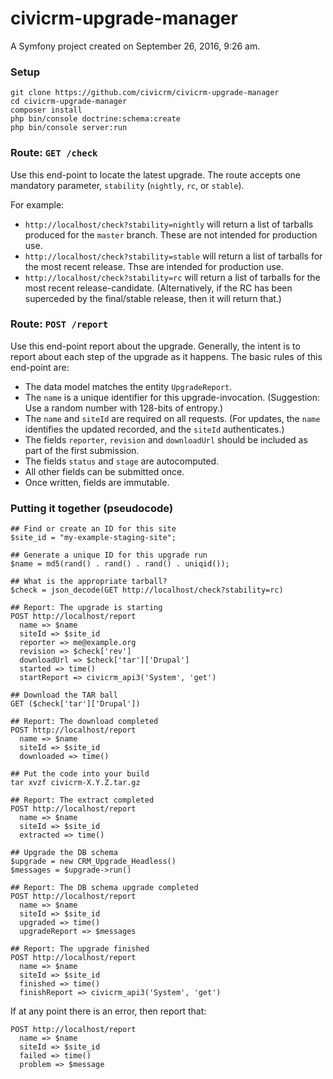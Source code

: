 # civicrm-upgrade-manager

A Symfony project created on September 26, 2016, 9:26 am.

### Setup

```
git clone https://github.com/civicrm/civicrm-upgrade-manager
cd civicrm-upgrade-manager
composer install
php bin/console doctrine:schema:create
php bin/console server:run
```

### Route: `GET /check`

Use this end-point to locate the latest upgrade. The route accepts
one mandatory parameter, `stability` (`nightly`, `rc`, or `stable`).

For example:

 * `http://localhost/check?stability=nightly` will return a list of tarballs
   produced for the `master` branch. These are not intended for production use.
 * `http://localhost/check?stability=stable` will return a list of tarballs
   for the most recent release. Thse are intended for production use.
 * `http://localhost/check?stability=rc` will return a list of tarballs
   for the most recent release-candidate. (Alternatively, if the RC has been
   superceded by the final/stable release, then it will return that.)

### Route: `POST /report`

Use this end-point report about the upgrade. Generally, the intent is to
report about each step of the upgrade as it happens. The basic rules of
this end-point are:

 * The data model matches the entity `UpgradeReport`.
 * The `name` is a unique identifier for this upgrade-invocation. (Suggestion: Use a random number with 128-bits of entropy.)
 * The `name` and `siteId` are required on all requests. (For updates, the `name` identifies the updated recorded, and the `siteId` authenticates.)
 * The fields `reporter`, `revision` and `downloadUrl` should be included as part of the first submission.
 * The fields `status` and `stage` are autocomputed.
 * All other fields can be submitted once.
 * Once written, fields are immutable.

### Putting it together (pseudocode)

```
## Find or create an ID for this site
$site_id = "my-example-staging-site";

## Generate a unique ID for this upgrade run
$name = md5(rand() . rand() . rand() . uniqid());

## What is the appropriate tarball?
$check = json_decode(GET http://localhost/check?stability=rc)

## Report: The upgrade is starting
POST http://localhost/report
  name => $name
  siteId => $site_id
  reporter => me@example.org
  revision => $check['rev']
  downloadUrl => $check['tar']['Drupal']
  started => time()
  startReport => civicrm_api3('System', 'get')

## Download the TAR ball
GET ($check['tar']['Drupal'])

## Report: The download completed
POST http://localhost/report
  name => $name
  siteId => $site_id
  downloaded => time()

## Put the code into your build
tar xvzf civicrm-X.Y.Z.tar.gz

## Report: The extract completed
POST http://localhost/report
  name => $name
  siteId => $site_id
  extracted => time()

## Upgrade the DB schema
$upgrade = new CRM_Upgrade_Headless()
$messages = $upgrade->run()

## Report: The DB schema upgrade completed
POST http://localhost/report
  name => $name
  siteId => $site_id
  upgraded => time()
  upgradeReport => $messages

## Report: The upgrade finished
POST http://localhost/report
  name => $name
  siteId => $site_id
  finished => time()
  finishReport => civicrm_api3('System', 'get')
```

If at any point there is an error, then report that:

```
POST http://localhost/report
  name => $name
  siteId => $site_id
  failed => time()
  problem => $message
```
